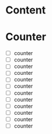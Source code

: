 # Content


# Counter
- [ ] counter
- [ ] counter
- [ ] counter
- [ ] counter
- [ ] counter
- [ ] counter
- [ ] counter
- [ ] counter
- [ ] counter
- [ ] counter
- [ ] counter
- [ ] counter